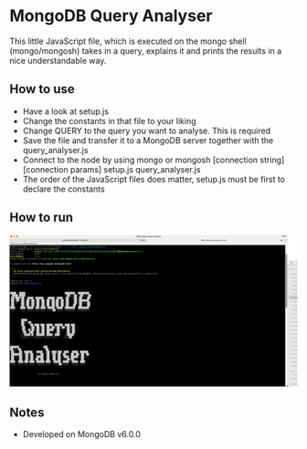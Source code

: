 # MongoDB Query Analyser

This little JavaScript file, which is executed on the mongo shell (mongo/mongosh) takes in a query, explains it and
prints the results in a nice understandable way.


## How to use

- Have a look at setup.js
- Change the constants in that file to your liking
- Change QUERY to the query you want to analyse. This is required
- Save the file and transfer it to a MongoDB server together with the query_analyser.js
- Connect to the node by using mongo or mongosh [connection string] [connection params] setup.js query_analyser.js
- The order of the JavaScript files does matter, setup.js must be first to declare the constants


## How to run

[![Watch how to run](https://raw.githubusercontent.com/totally-nerdy/tn-mdb-query-analyser/main/How-To-Run.png)](https://raw.githubusercontent.com/totally-nerdy/tn-mdb-query-analyser/main/How-To-Run.mp4)


## Notes
- Developed on MongoDB v6.0.0